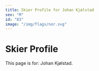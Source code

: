 ```yaml
---
title: Skier Profile for Johan Kjølstad
sex: "M"
id: "83"
image: "/img/flags/nor.svg" 
---
```


# Skier Profile

This page is for: Johan Kjølstad.
    